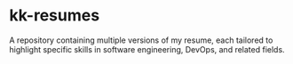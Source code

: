 # kk-resumes
A repository containing multiple versions of my resume, each tailored to highlight specific skills in software engineering, DevOps, and related fields.
